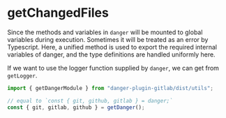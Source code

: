 # getChangedFiles

Since the methods and variables in `danger` will be mounted to global variables during execution. Sometimes it will be treated as an error by Typescript. Here, a unified method is used to export the required internal variables of danger, and the type definitions are handled uniformly here.

If we want to use the logger function supplied by `danger`, we can get from `getLogger`.

```javascript
import { getDangerModule } from "danger-plugin-gitlab/dist/utils";

// equal to `const { git, github, gitlab } = danger;`
const { git, gitlab, github } = getDanger();
```
